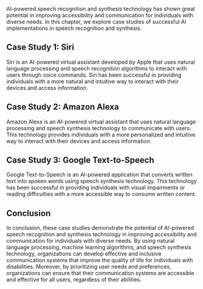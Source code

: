 

AI-powered speech recognition and synthesis technology has shown great potential in improving accessibility and communication for individuals with diverse needs. In this chapter, we explore case studies of successful AI implementations in speech recognition and synthesis.

Case Study 1: Siri
------------------

Siri is an AI-powered virtual assistant developed by Apple that uses natural language processing and speech recognition algorithms to interact with users through voice commands. Siri has been successful in providing individuals with a more natural and intuitive way to interact with their devices and access information.

Case Study 2: Amazon Alexa
--------------------------

Amazon Alexa is an AI-powered virtual assistant that uses natural language processing and speech synthesis technology to communicate with users. This technology provides individuals with a more personalized and intuitive way to interact with their devices and access information.

Case Study 3: Google Text-to-Speech
-----------------------------------

Google Text-to-Speech is an AI-powered application that converts written text into spoken words using speech synthesis technology. This technology has been successful in providing individuals with visual impairments or reading difficulties with a more accessible way to consume written content.

Conclusion
----------

In conclusion, these case studies demonstrate the potential of AI-powered speech recognition and synthesis technology in improving accessibility and communication for individuals with diverse needs. By using natural language processing, machine learning algorithms, and speech synthesis technology, organizations can develop effective and inclusive communication systems that improve the quality of life for individuals with disabilities. Moreover, by prioritizing user needs and preferences, organizations can ensure that their communication systems are accessible and effective for all users, regardless of their abilities.
